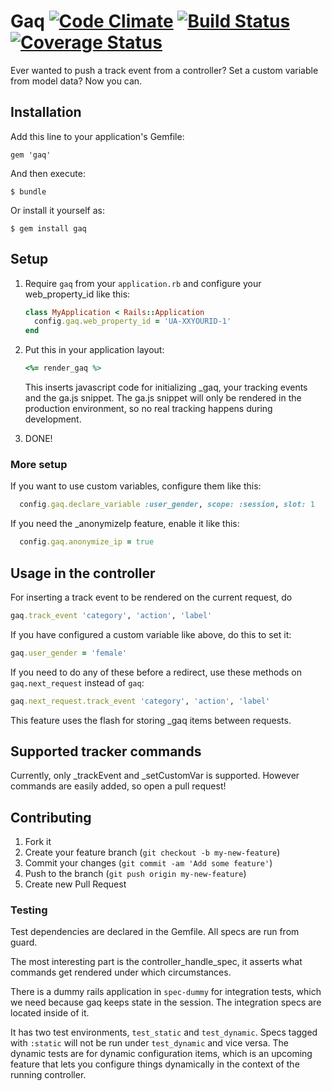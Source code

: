 # Gaq [![Code Climate](https://codeclimate.com/github/schnittchen/gaq.png)](https://codeclimate.com/github/schnittchen/gaq) [![Build Status](https://travis-ci.org/schnittchen/gaq.png)](https://travis-ci.org/schnittchen/gaq) [![Coverage Status](https://coveralls.io/repos/schnittchen/gaq/badge.png?branch=master)](https://coveralls.io/r/schnittchen/gaq?branch=master)

Ever wanted to push a track event from a controller? Set a custom variable from model data? Now you can.

## Installation

Add this line to your application's Gemfile:

    gem 'gaq'

And then execute:

    $ bundle

Or install it yourself as:

    $ gem install gaq

## Setup

1. Require `gaq` from your `application.rb` and configure your web_property_id like this:

    ```ruby
    class MyApplication < Rails::Application
      config.gaq.web_property_id = 'UA-XXYOURID-1'
    end
	```

2. Put this in your application layout:

    ```ruby
    <%= render_gaq %>
    ```

    This inserts javascript code for initializing _gaq, your tracking events and the ga.js snippet.
    The ga.js snippet will only be rendered in the production environment, so no real tracking happens
    during development.

3. DONE!

### More setup

If you want to use custom variables, configure them like this:

```ruby
  config.gaq.declare_variable :user_gender, scope: :session, slot: 1
```

If you need the _anonymizeIp feature, enable it like this:

```ruby
  config.gaq.anonymize_ip = true
```

## Usage in the controller

For inserting a track event to be rendered on the current request, do

```ruby
gaq.track_event 'category', 'action', 'label'
```

If you have configured a custom variable like above, do this to set it:

```ruby
gaq.user_gender = 'female'
```

If you need to do any of these before a redirect, use these methods on `gaq.next_request`
instead of `gaq`:

```ruby
gaq.next_request.track_event 'category', 'action', 'label'
```

This feature uses the flash for storing _gaq items between requests.

## Supported tracker commands

Currently, only _trackEvent and _setCustomVar is supported. However commands are easily added, so open a pull request!

## Contributing

1. Fork it
2. Create your feature branch (`git checkout -b my-new-feature`)
3. Commit your changes (`git commit -am 'Add some feature'`)
4. Push to the branch (`git push origin my-new-feature`)
5. Create new Pull Request

### Testing

Test dependencies are declared in the Gemfile.
All specs are run from guard.

The most interesting part is the controller_handle_spec, it asserts what commands get rendered under which circumstances.

There is a dummy rails application
in `spec-dummy` for integration tests, which we need because gaq keeps state in
the session. The integration specs are located inside of it.

It has two test environments, `test_static` and `test_dynamic`. Specs tagged with
`:static` will not be run under `test_dynamic` and vice versa. The dynamic tests are for dynamic configuration items, which is an upcoming feature that lets you configure things dynamically in the context of the running controller.